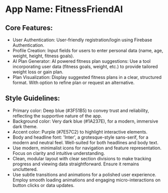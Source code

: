 # **App Name**: FitnessFriendAI

## Core Features:

- User Authentication: User-friendly registration/login using Firebase Authentication.
- Profile Creation: Input fields for users to enter personal data (name, age, weight, height, fitness goals).
- AI Plan Generator: AI powered fitness plan suggestions: Use a tool incorporating user data (fitness goals, weight, etc.) to provide tailored weight loss or gain plan.
- Plan Visualization: Display suggested fitness plans in a clear, structured format. With option to refine plan or request an alternative.

## Style Guidelines:

- Primary color: Deep blue (#3F51B5) to convey trust and reliability, reflecting the supportive nature of the app.
- Background color: Very dark blue (#1A237E), for a modern, immersive dark theme.
- Accent color: Purple (#7E57C2) to highlight interactive elements.
- Body and headline font: 'Inter', a grotesque-style sans-serif, for a modern and neutral feel. Well-suited for both headlines and body text.
- Use modern, minimalist icons for navigation and feature representation. Focus on clarity and intuitive understanding.
- Clean, modular layout with clear section divisions to make tracking progress and viewing data straightforward. Ensure it remains uncluttered.
- Use subtle transitions and animations for a polished user experience. Employ smooth loading animations and engaging micro-interactions on button clicks or data updates.
